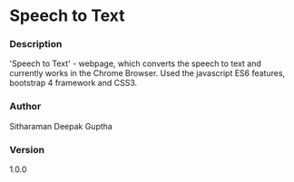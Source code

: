 # Speech to Text


### Description
'Speech to Text' - webpage, which converts the speech to text and currently works in the Chrome Browser. Used the javascript ES6 features, bootstrap 4 framework and CSS3.


### Author
Sitharaman Deepak Guptha


### Version
1.0.0
